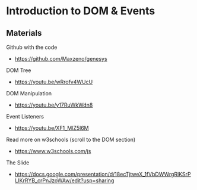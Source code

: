 # Introduction to DOM & Events

## Materials

Github with the code 
- https://github.com/Maxzeno/genesys

DOM Tree
- https://youtu.be/wRrofv4WUcU

DOM Manipulation
- https://youtu.be/y17RuWkWdn8

Event Listeners
- https://youtu.be/XF1_MlZ5l6M

Read more on w3schools (scroll to the DOM section)
- https://www.w3schools.com/js

The Slide
- https://docs.google.com/presentation/d/18ecTjtweX_1fVbDWWrgRlKSrPLIKrRYB_crPnJzoWAw/edit?usp=sharing
